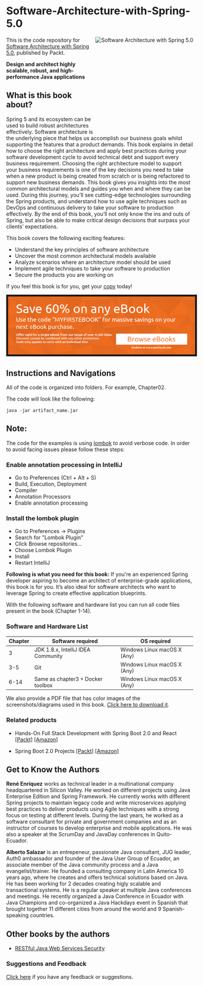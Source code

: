 # Software-Architecture-with-Spring-5.0

<a href="https://www.packtpub.com/application-development/mastering-architecting-solutions-spring-5?utm_source=github&utm_medium=repository&utm_campaign=9781788992992"><img src="https://d1ldz4te4covpm.cloudfront.net/sites/default/files/imagecache/ppv4_main_book_cover/B09935_low.png" alt="
Software Architecture with Spring 5.0" height="256px" align="right"></a>

This is the code repository for [Software Architecture with Spring 5.0](https://www.packtpub.com/application-development/mastering-architecting-solutions-spring-5?utm_source=github&utm_medium=repository&utm_campaign=9781788992992), published by Packt.

**Design and architect highly scalable, robust, and high-performance Java applications**

## What is this book about?
Spring 5 and its ecosystem can be used to build robust architectures effectively. Software architecture is the underlying piece that helps us accomplish our business goals whilst supporting the features that a product demands. This book explains in detail how to choose the right architecture and apply best practices during your software development cycle to avoid technical debt and support every business requirement. Choosing the right architecture model to support your business requirements is one of the key decisions you need to take when a new product is being created from scratch or is being refactored to support new business demands. This book gives you insights into the most common architectural models and guides you when and where they can be used. During this journey, you’ll see cutting-edge technologies surrounding the Spring products, and understand how to use agile techniques such as DevOps and continuous delivery to take your software to production effectively. By the end of this book, you’ll not only know the ins and outs of Spring, but also be able to make critical design decisions that surpass your clients’ expectations.

This book covers the following exciting features:
* Understand the key principles of software architecture
* Uncover the most common architectural models available
* Analyze scenarios where an architecture model should be used
* Implement agile techniques to take your software to production 
* Secure the products you are working on

If you feel this book is for you, get your [copy](https://www.amazon.com/dp/1788992997) today!

<a href="https://www.packtpub.com/?utm_source=github&utm_medium=banner&utm_campaign=GitHubBanner"><img src="https://raw.githubusercontent.com/PacktPublishing/GitHub/master/GitHub.png" 
alt="https://www.packtpub.com/" border="5" /></a>


## Instructions and Navigations
All of the code is organized into folders. For example, Chapter02.

The code will look like the following:
```
java -jar artifact_name.jar
```

## Note:

The code for the examples is using [lombok](https://projectlombok.org) to avoid verbose code. In order to avoid facing issues please follow these steps:

### Enable annotation processing in IntelliJ

- Go to Preferences (Ctrl + Alt + S)
- Build, Execution, Deployment
- Compiler
- Annotation Processors
- Enable annotation processing

### Install the lombok plugin

- Go to Preferences -> Plugins
- Search for "Lombok Plugin"
- Click Browse repositories...
- Choose Lombok Plugin
- Install
- Restart IntelliJ

**Following is what you need for this book:**
	If you're an experienced Spring developer aspiring to become an architect of enterprise-grade applications, this book is for you. It’s also ideal for software architects who want to leverage Spring to create effective application blueprints.

With the following software and hardware list you can run all code files present in the book (Chapter 1-14).

### Software and Hardware List

| Chapter  | Software required                    | OS required                    |
| -------- | -------------------------------------| -------------------------------|
| 3        | JDK 1.8.x, IntelliJ IDEA Community   | Windows Linux macOS X (Any)    |
| 3-5      | Git                                  | Windows Linux macOS X (Any)    |
| 6-14     | Same as chapter3 + Docker toolbox | Windows Linux macOS X (Any)       |


We also provide a PDF file that has color images of the screenshots/diagrams used in this book. [Click here to download it]( https://www.packtpub.com/sites/default/files/downloads/SoftwareArchitecturewithSpring5_ColorImages.pdf).


### Related products
* Hands-On Full Stack Development with Spring Boot 2.0 and React [[Packt]](https://www.packtpub.com/application-development/hands-full-stack-development-spring-boot-20-and-react?utm_source=github&utm_medium=repository&utm_campaign=9781789138085) [[Amazon]](https://www.amazon.com/dp/1789138086)

* Spring Boot 2.0 Projects [[Packt]](https://www.packtpub.com/application-development/spring-boot-20-projects?utm_source=github&utm_medium=repository&utm_campaign=9781789136159) [[Amazon]](https://www.amazon.com/dp/1789136156)

## Get to Know the Authors
**René Enríquez** works as technical leader in a multinational company headquartered in Silicon Valley. He worked on different projects using Java Enterprise Edition and Spring Framework. He currently works with different Spring projects to maintain legacy code and write microservices applying best practices to deliver products using Agile techniques with a strong focus on testing at different levels. During the last years, he worked as a software consultant for private and government companies and as an instructor of courses to develop enterprise and mobile applications. He was also a speaker at the ScrumDay and JavaDay conferences in Quito-Ecuador.

**Alberto Salazar** is an entrepeneur, passionate Java consultant, JUG leader, Auth0 ambassador and founder of the Java User Group of Ecuador, an associate member of the Java community process and a Java evangelist/trainer. He founded a consulting company in Latin America 10 years ago, where he creates and offers technical solutions based on Java. He has been working for 2 decades creating higly scalable and transactional systems. He is a regular speaker at multiple Java conferences and meetings. He recently organized a Java Conference in Ecuador with Java Champions and co-organized a Java Hackdays event in Spanish that brought together 11 different cities from around the world and 9 Spanish-speaking countries.



## Other books by the authors
* [RESTful Java Web Services Security](https://www.packtpub.com/application-development/restful-java-web-services-security?utm_source=github&utm_medium=repository&utm_campaign=9781783980109)

### Suggestions and Feedback
[Click here](https://docs.google.com/forms/d/e/1FAIpQLSdy7dATC6QmEL81FIUuymZ0Wy9vH1jHkvpY57OiMeKGqib_Ow/viewform) if you have any feedback or suggestions.

